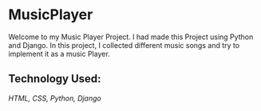 # MusicPlayer


Welcome to my Music Player Project. I had made this Project using Python and Django.
In this project, I collected different music songs and try to implement it as a music 
Player.

## Technology Used: 
*HTML, CSS, Python, Django*
